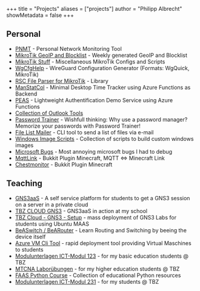 +++
title = "Projects"
aliases = ["projects"]
author = "Philipp Albrecht"
showMetadata = false
+++

## Personal
 - [PNMT](https://github.com/muqiuq/PNMTD) - Personal Network Monitoring Tool
 - [MikroTik GeoIP and Blocklist](https://gitlab.com/muqiuq/mikrotikgeoip) - Weekly generated GeoIP and Blocklist
 - [MikroTik Stuff](https://github.com/muqiuq/mikrotikstuff) - Miscellaneous MikroTik Configs and Scripts
 - [WgCfgHelp](https://github.com/muqiuq/wgcfghelp/) - WireGuard Configuration Generator (Formats: WgQuick, MikroTik)
 - [RSC File Parser for MikroTik](https://github.com/muqiuq/mikrotikrscparser) - Library 
 - [ManStatCol](https://github.com/muqiuq/ManStatCol) - Minimal Desktop Time Tracker  using Azure Functions as Backend
 - [PEAS](https://github.com/muqiuq/PEAS) - Lightweight Authentification Demo Service using Azure Functions
 - [Collection of Outlook Tools](https://gitlab.com/muqiuq/phipsisoutlooktools)
 - [Password Trainer](https://gitlab.com/muqiuq/password-trainer) - Wishfull thinking: Why use a password manager? Memorize your passwords with Password Trainer!
 - [File List Mailer](https://gitlab.com/muqiuq/filelistmailer) - CLI tool to send a list of files via e-mail
 - [Windows Image Scripts](https://gitlab.com/muqiuq/win-image-scripts) - Collection of scripts to build custom windows images
 - [Microsoft Bugs](https://gitlab.com/muqiuq/microsoftbugs/) - Most annoying microsoft bugs I had to debug 
 - [MqttLink](https://github.com/muqiuq/mqttlink) - Bukkit Plugin Minecraft, MQTT <=> Minecraft Link
 - [Chestmonitor](https://github.com/muqiuq/chestmonitor) - Bukkit Plugin Minecraft

## Teaching
 - [GNS3aaS](https://gitlab.com/gns3aas/) - A self service platform for students to get a GNS3 session on a server in a private cloud
 - [TBZ CLOUD GNS3](https://cloud.edu.tbz.ch/gns3/) - GNS3aaS in action at my school
 - [TBZ Cloud - GNS3 - Setup](https://gitlab.com/ch-tbz-it/Stud/allgemein/tbzcloud-gns3) - mass deployment of GNS3 Labs for students using Ubuntu MAAS
 - [BeASwitch / BeARouter](https://github.com/muqiuq/BeASwitch) - Learn Routing and Switching by beeing the device itself
 - [Azure VM Cli Tool](https://github.com/alptbz/azure-vm-service) - rapid deployment tool providing Virtual Maschines to students
 - [Modulunterlagen ICT-Modul 123](https://gitlab.com/alptbz/m123) - for my basic education students @ TBZ
 - [MTCNA Laborübungen](https://gitlab.com/ch-tbz-wb/Stud/NWA/-/tree/main/2_Unterrichtsressourcen/NWA2_MTCNA) - for my higher education students @ TBZ
 - [FAAS Python Course](https://gitlab.com/ch-tbz-wb/Stud/FAAS/-/tree/main/2_Unterrichtsressourcen/B?ref_type=heads) - Collection of educational Python resources
 - [Modulunterlagen ICT-Modul 231](https://gitlab.com/ch-tbz-it/Stud/m231) - for my students @ TBZ
